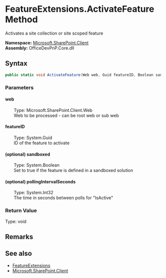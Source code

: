 # FeatureExtensions.ActivateFeature Method  
 Activates a site collection or site scoped feature   

**Namespace:** [Microsoft.SharePoint.Client](Microsoft.SharePoint.Client.md)  
**Assembly:** OfficeDevPnP.Core.dll  
## Syntax
```C#
public static void ActivateFeature(Web web, Guid featureID, Boolean sandboxed, Int32 pollingIntervalSeconds)
```
### Parameters
#### web  
&emsp;&emsp;Type: Microsoft.SharePoint.Client.Web  
&emsp;&emsp;Web to be processed - can be root web or sub web  

  

#### featureID  
&emsp;&emsp;Type: System.Guid  
&emsp;&emsp;ID of the feature to activate  

  

#### (optional) sandboxed  
&emsp;&emsp;Type: System.Boolean  
&emsp;&emsp;Set to true if the feature is defined in a sandboxed solution  

  

#### (optional) pollingIntervalSeconds  
&emsp;&emsp;Type: System.Int32  
&emsp;&emsp;The time in seconds between polls for "IsActive"  

  

### Return Value
Type: void  

## Remarks
  
## See also
- [FeatureExtensions](Microsoft.SharePoint.Client.FeatureExtensions.md) 
- [Microsoft.SharePoint.Client](Microsoft.SharePoint.Client.md) 
